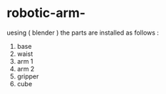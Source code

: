 # robotic-arm-
uesing ( blender ) the parts are installed as follows :
1. base
2. waist
3. arm 1
4. arm 2
5. gripper
6. cube
